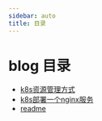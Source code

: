 ```yaml
---
sidebar: auto
title: 目录
---
```


# blog 目录

- [k8s资源管理方式](/k8s/01-k8s资源管理方式.md)
- [k8s部署一个nginx服务](/k8s/02-k8s部署一个nginx服务.md)
- [readme](/k8s/readme.md)